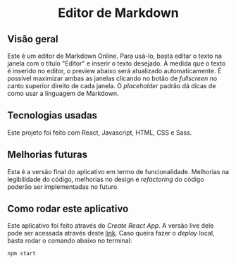 <h1 style="text-align: center">Editor de Markdown</h1>

## Visão geral

Este é um editor de Markdown Online. Para usá-lo, basta editar o texto na janela com o título "Editor" e inserir o texto desejado. À medida que o texto é inserido no editor, o preview abaixo será atualizado automaticamente. É possível maximizar ambas as janelas clicando no botão de _fullscreen_ no canto superior direito de cada janela.
O _placeholder_ padrão dá dicas de como usar a linguagem de Markdown.

## Tecnologias usadas

Este projeto foi feito com React, Javascript, HTML, CSS e Sass.

## Melhorias futuras

Esta é a versão final do aplicativo em termo de funcionalidade. Melhorias na legibilidade do código, melhorias no design e _refactoring_ do código poderão ser implementadas no futuro.

## Como rodar este aplicativo

Este aplicativo foi feito através do _Create React App_. A versão live dele pode ser acessada através deste [link](https://rafael-lima-vasconcelos.github.io/drum-machine/).
Caso queira fazer o _deploy_ local, basta rodar o comando abaixo no terminal:

```
npm start
```
